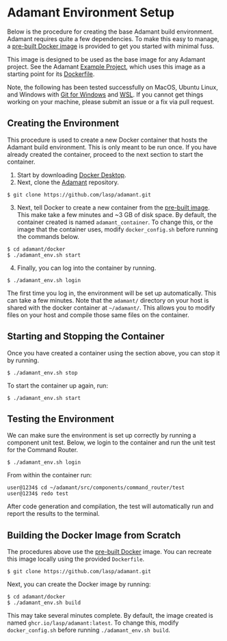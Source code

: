 # Adamant Environment Setup

Below is the procedure for creating the base Adamant build environment. Adamant requires quite a few dependencies. To make this easy to manage, a [pre-built Docker image](https://github.com/lasp/adamant/pkgs/container/adamant) is provided to get you started with minimal fuss.

This image is designed to be used as the base image for any Adamant project. See the Adamant [Example Project](https://github.com/lasp/adamant_example), which uses this image as a starting point for its [Dockerfile](https://github.com/lasp/adamant_example/blob/main/docker/Dockerfile).

Note, the following has been tested successfully on MacOS, Ubuntu Linux, and Windows with [Git for Windows](https://git-scm.com/download/win) and [WSL](https://learn.microsoft.com/en-us/windows/wsl/install). If you cannot get things working on your machine, please submit an issue or a fix via pull request.

## Creating the Environment

This procedure is used to create a new Docker container that hosts the Adamant build environment. This is only meant to be run once. If you have already created the container, proceed to the next section to start the container.

 1. Start by downloading [Docker Desktop](https://www.docker.com/products/docker-desktop/).
 2. Next, clone the [Adamant](https://github.com/lasp/adamant) repository.

   ```
   $ git clone https://github.com/lasp/adamant.git
   ```

 3. Next, tell Docker to create a new container from the [pre-built image](https://github.com/lasp/adamant/pkgs/container/adamant). This make take a few minutes and ~3 GB of disk space. By default, the container created is named `adamant_container`. To change this, or the image that the container uses, modify `docker_config.sh` before running the commands below.

   ```
   $ cd adamant/docker
   $ ./adamant_env.sh start
   ```

 4. Finally, you can log into the container by running.

   ```
   $ ./adamant_env.sh login
   ```

The first time you log in, the environment will be set up automatically. This can take a few minutes. Note that the `adamant/` directory on your host is shared with the docker container at `~/adamant/`. This allows you to modify files on your host and compile those same files on the container.

## Starting and Stopping the Container 

Once you have created a container using the section above, you can stop it by running.

  ```
  $ ./adamant_env.sh stop
  ```

To start the container up again, run:

  ```
  $ ./adamant_env.sh start
  ```

## Testing the Environment

We can make sure the environment is set up correctly by running a component unit test. Below, we login to the container and run the unit test for the Command Router.

  ```
  $ ./adamant_env.sh login
  ```

From within the container run:

  ```
  user@1234$ cd ~/adamant/src/components/command_router/test
  user@1234$ redo test
  ```
After code generation and compilation, the test will automatically run and report the results to the terminal.

## Building the Docker Image from Scratch

The procedures above use the [pre-built Docker](https://github.com/lasp/adamant/pkgs/container/adamant) image. You can recreate this image locally using the provided `Dockerfile`.

   ```
   $ git clone https://github.com/lasp/adamant.git
   ```

Next, you can create the Docker image by running:

   ```
   $ cd adamant/docker
   $ ./adamant_env.sh build
   ```

This may take several minutes complete. By default, the image created is named `ghcr.io/lasp/adamant:latest`. To change this, modify `docker_config.sh` before running `./adamant_env.sh build`.
